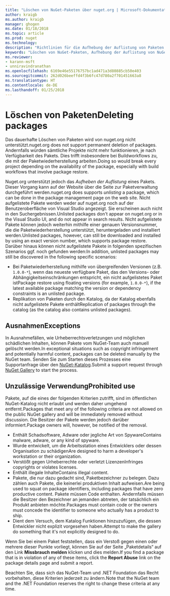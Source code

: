 ```yaml
---
title: "Löschen von NuGet-Paketen über nuget.org | Microsoft-Dokumentation"
author: kraigb
ms.author: kraigb
manager: ghogen
ms.date: 01/18/2018
ms.topic: article
ms.prod: nuget
ms.technology: 
description: "Richtlinien für die Aufhebung der Auflistung von Paketen auf nuget.org. Dauerhaftes Löschen wird nur unterstützt, wenn durch Pakete andere Richtlinien verletzt werden."
keywords: "Löschen von NuGet-Paketen, Aufhebung der Auflistung von NuGet-Paketen, unzulässige Verwendungen von Paketen"
ms.reviewer:
- karann-msft
- unniravindranathan
ms.openlocfilehash: 6169e46e55176757bc1ad471a3d80885cb50e403
ms.sourcegitcommit: 262d026beeffd4f3b6fc47d780a2f701451663a8
ms.translationtype: HT
ms.contentlocale: de-DE
ms.lasthandoff: 01/25/2018
---
```

# <a name="deleting-packages"></a><span data-ttu-id="a4b2d-104">Löschen von Paketen</span><span class="sxs-lookup"><span data-stu-id="a4b2d-104">Deleting packages</span></span>

<span data-ttu-id="a4b2d-105">Das dauerhafte Löschen von Paketen wird von nuget.org nicht unterstützt.</span><span class="sxs-lookup"><span data-stu-id="a4b2d-105">nuget.org does not support permanent deletion of packages.</span></span> <span data-ttu-id="a4b2d-106">Andernfalls würden sämtliche Projekte nicht mehr funktionieren, je nach Verfügbarkeit des Pakets. Dies trifft insbesondere bei Buildworkflows zu, die mit der Paketwiederherstellung arbeiten.</span><span class="sxs-lookup"><span data-stu-id="a4b2d-106">Doing so would break every project depending on the availability of the package, especially with build workflows that involve package restore.</span></span>

<span data-ttu-id="a4b2d-107">Nuget.org unterstützt jedoch das *Aufheben der Auflistung* eines Pakets. Dieser Vorgang kann auf der Website über die Seite zur Paketverwaltung durchgeführt werden.</span><span class="sxs-lookup"><span data-stu-id="a4b2d-107">nuget.org does supports *unlisting* a package, which can be done in the package management page on the web site.</span></span> <span data-ttu-id="a4b2d-108">Nicht aufgelistete Pakete werden weder auf nuget.org noch auf der Benutzeroberfläche von Visual Studio angezeigt. Sie erscheinen auch nicht in den Suchergebnissen.</span><span class="sxs-lookup"><span data-stu-id="a4b2d-108">Unlisted packages don't appear on nuget.org or in the Visual Studio UI, and do not appear in search results.</span></span> <span data-ttu-id="a4b2d-109">Nicht aufgelistete Pakete können jedoch weiterhin mithilfe einer genauen Versionsnummer, die die Paketwiederherstellung unterstützt, heruntergeladen und installiert werden.</span><span class="sxs-lookup"><span data-stu-id="a4b2d-109">Unlisted packages, however, can still be downloaded and installed by using an exact version number, which supports package restore.</span></span> <span data-ttu-id="a4b2d-110">Darüber hinaus können nicht aufgelistete Pakete in folgenden spezifischen Szenarios ggf. noch gefunden werden:</span><span class="sxs-lookup"><span data-stu-id="a4b2d-110">In addition, unlisted packages may still be discovered in the following specific scenarios:</span></span>

- <span data-ttu-id="a4b2d-111">Bei Paketwiederherstellung mithilfe von übergreifenden Versionen (z.B. `1.0.0-*`), wenn das neueste verfügbare Paket, das den Versions- oder Abhängigkeitseinschränkungen entspricht, ein nicht aufgelistetes Paket ist</span><span class="sxs-lookup"><span data-stu-id="a4b2d-111">Package restore using floating versions (for example, `1.0.0-*`), if the latest available package matching the version or dependency constraints is an unlisted package.</span></span>
- <span data-ttu-id="a4b2d-112">Replikation von Paketen durch den Katalog, da der Katalog ebenfalls nicht aufgelistete Pakete enthält</span><span class="sxs-lookup"><span data-stu-id="a4b2d-112">Replication of packages through the catalog (as the catalog also contains unlisted packages).</span></span>

## <a name="exceptions"></a><span data-ttu-id="a4b2d-113">Ausnahmen</span><span class="sxs-lookup"><span data-stu-id="a4b2d-113">Exceptions</span></span>

<span data-ttu-id="a4b2d-114">In Ausnahmefällen, wie Urheberrechtsverletzungen und möglichen schädlichen Inhalten, können Pakete vom NuGet-Team auch manuell gelöscht werden.</span><span class="sxs-lookup"><span data-stu-id="a4b2d-114">In exceptional situations such as copyright infringement and potentially harmful content, packages can be deleted manually by the NuGet team.</span></span> <span data-ttu-id="a4b2d-115">Senden Sie zum Starten dieses Prozesses eine Supportanfrage über den [NuGet-Katalog](http://www.nuget.org).</span><span class="sxs-lookup"><span data-stu-id="a4b2d-115">Submit a support request through [NuGet Gallery](http://www.nuget.org) to start the process.</span></span>

## <a name="prohibited-use"></a><span data-ttu-id="a4b2d-116">Unzulässige Verwendung</span><span class="sxs-lookup"><span data-stu-id="a4b2d-116">Prohibited use</span></span>

<span data-ttu-id="a4b2d-117">Pakete, auf die eines der folgenden Kriterien zutrifft, sind im öffentlichen NuGet-Katalog nicht erlaubt und werden daher umgehend entfernt.</span><span class="sxs-lookup"><span data-stu-id="a4b2d-117">Packages that meet any of the following criteria are not allowed on the public NuGet gallery and will be immediately removed without discussion.</span></span> <span data-ttu-id="a4b2d-118">Die Besitzer der Pakete werden jedoch darüber informiert.</span><span class="sxs-lookup"><span data-stu-id="a4b2d-118">Package owners will, however, be notified of the removal.</span></span>

- <span data-ttu-id="a4b2d-119">Enthält Schadsoftware, Adware oder jegliche Art von Spyware</span><span class="sxs-lookup"><span data-stu-id="a4b2d-119">Contains malware, adware, or any kind of spyware.</span></span>
- <span data-ttu-id="a4b2d-120">Wurde entwickelt, um die Arbeitsstation eines Entwicklers oder dessen Organisation zu schädigen</span><span class="sxs-lookup"><span data-stu-id="a4b2d-120">Are designed to harm a developer's workstation or their organization.</span></span>
- <span data-ttu-id="a4b2d-121">Verstößt gegen Urheberrechte oder verletzt Lizenzen</span><span class="sxs-lookup"><span data-stu-id="a4b2d-121">Infringes copyrights or violates licenses.</span></span>
- <span data-ttu-id="a4b2d-122">Enthält illegale Inhalte</span><span class="sxs-lookup"><span data-stu-id="a4b2d-122">Contains illegal content.</span></span>
- <span data-ttu-id="a4b2d-123">Pakete, die nur dazu gedacht sind, Paketbezeichner zu belegen. Dazu zählen auch Pakete, die keinerlei produktiven Inhalt aufweisen.</span><span class="sxs-lookup"><span data-stu-id="a4b2d-123">Are being used to squat on package identifiers, including packages that have zero productive content.</span></span> <span data-ttu-id="a4b2d-124">Pakete müssen Code enthalten. Andernfalls müssen die Besitzer den Bezeichner an jemanden abtreten, der tatsächlich ein Produkt anbieten möchte.</span><span class="sxs-lookup"><span data-stu-id="a4b2d-124">Packages must contain code or the owners must concede the identifier to someone who actually has a product to ship.</span></span>
- <span data-ttu-id="a4b2d-125">Dient dem Versuch, dem Katalog Funktionen hinzuzufügen, die dessen Entwickler nicht explizit vorgesehen haben.</span><span class="sxs-lookup"><span data-stu-id="a4b2d-125">Attempt to make the gallery do something that it's not explicitly designed to do.</span></span>

<span data-ttu-id="a4b2d-126">Wenn Sie bei einem Paket feststellen, dass ein Verstoß gegen einen oder mehrere dieser Punkte vorliegt, können Sie auf der Seite „Paketdetails“ auf den Link **Missbrauch melden** klicken und dies melden.</span><span class="sxs-lookup"><span data-stu-id="a4b2d-126">If you find a package that is in violation of any of these items, click the **Report Abuse** link on the package details page and submit a report.</span></span>

<span data-ttu-id="a4b2d-127">Beachten Sie, dass sich das NuGet-Team und .NET Foundation das Recht vorbehalten, diese Kriterien jederzeit zu ändern.</span><span class="sxs-lookup"><span data-stu-id="a4b2d-127">Note that the NuGet team and the .NET Foundation reserves the right to change these criteria at any time.</span></span>
